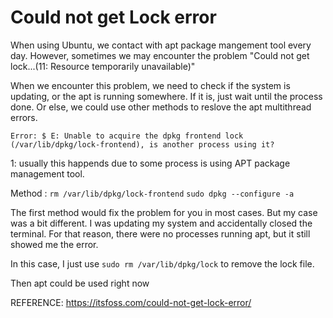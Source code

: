 # Could not get Lock error


When using Ubuntu, we contact with apt package mangement tool every day. However, sometimes we may encounter the problem "Could not get lock...(11: Resource temporarily unavailable)"

When we encounter this problem, we need to check if the system is updating, or the apt is running somewhere. If it is, just wait until the process done. Or else, we could use other methods to reslove the apt multithread errors.

```shell
Error: $ E: Unable to acquire the dpkg frontend lock (/var/lib/dpkg/lock-frontend), is another process using it?
```


1: usually this happends due to some process is using APT package management tool. 

Method : 
`rm /var/lib/dpkg/lock-frontend`
`sudo dpkg --configure -a` 

The first method would fix the problem for you in most cases. But my case was a bit different. I was updating my system and accidentally closed the terminal. For that reason, there were no processes running apt, but it still showed me the error.

In this case, I just use 
`sudo rm /var/lib/dpkg/lock`
to remove the lock file.

Then apt could be used right now

REFERENCE: 
    https://itsfoss.com/could-not-get-lock-error/

